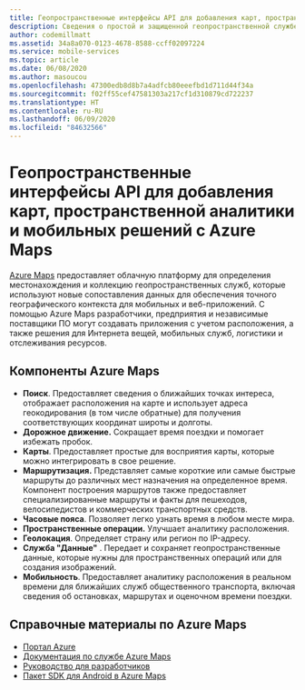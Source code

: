 ```yaml
---
title: Геопространственные интерфейсы API для добавления карт, пространственной аналитики и мобильных решений с Azure Maps
description: Сведения о простой и защищенной геопространственной службе для создания мобильных приложений с учетом расположения.
author: codemillmatt
ms.assetid: 34a8a070-0123-4678-8588-ccff02097224
ms.service: mobile-services
ms.topic: article
ms.date: 06/08/2020
ms.author: masoucou
ms.openlocfilehash: 47300edb8d8b7a4adfcb80eeefbd1d711d44f34a
ms.sourcegitcommit: f02ff55cef47581303a217cf1d310879cd722237
ms.translationtype: HT
ms.contentlocale: ru-RU
ms.lasthandoff: 06/09/2020
ms.locfileid: "84632566"
---
```

# <a name="geospatial-apis-to-add-maps-spatial-analytics-and-mobility-solutions-with-azure-maps"></a>Геопространственные интерфейсы API для добавления карт, пространственной аналитики и мобильных решений с Azure Maps

[Azure Maps](https://azure.microsoft.com/services/azure-maps/) предоставляет облачную платформу для определения местонахождения и коллекцию геопространственных служб, которые используют новые сопоставления данных для обеспечения точного географического контекста для мобильных и веб-приложений. С помощью Azure Maps разработчики, предприятия и независимые поставщики ПО могут создавать приложения с учетом расположения, а также решения для Интернета вещей, мобильных служб, логистики и отслеживания ресурсов.

## <a name="azure-maps-features"></a>Компоненты Azure Maps

- **Поиск**. Предоставляет сведения о ближайших точках интереса, отображает расположения на карте и использует адреса геокодирования (в том числе обратные) для получения соответствующих координат широты и долготы.
- **Дорожное движение.** Сокращает время поездки и помогает избежать пробок.
- **Карты**. Предоставляет простые для восприятия карты, которые можно интегрировать в свое решение.
- **Маршрутизация.** Представляет самые короткие или самые быстрые маршруты до различных мест назначения на определенное время. Компонент построения маршрутов также предоставляет специализированные маршруты и факты для пешеходов, велосипедистов и коммерческих транспортных средств.
- **Часовые пояса**. Позволяет легко узнать время в любом месте мира.
- **Пространственные операции.** Улучшает аналитику расположения.
- **Геолокация**. Определяет страну или регион по IP-адресу.
- **Служба "Данные"** . Передает и сохраняет геопространственные данные, которые нужны для пространственных операций или для создания изображений.
- **Мобильность**. Предоставляет аналитику расположения в реальном времени для ближайших служб общественного транспорта, включая сведения об остановках, маршрутах и оценочном времени поездки.

## <a name="azure-maps-references"></a>Справочные материалы по Azure Maps

- [Портал Azure](https://portal.azure.com) 
- [Документация по службе Azure Maps](/azure/azure-maps/about-azure-maps)
- [Руководство для разработчиков](/azure/azure-maps/how-to-use-android-map-control-library)
- [Пакет SDK для Android в Azure Maps](/azure/azure-maps/how-to-use-android-map-control-library)
